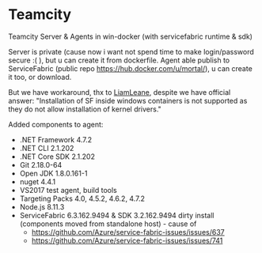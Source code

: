 # Teamcity
Teamcity Server &amp; Agents in win-docker (with servicefabric runtime & sdk)

Server is private (cause now i want not spend time to make login/password secure :( ), but u can create it from dockerfile.
Agent able publish to ServiceFabric (public repo https://hub.docker.com/u/mortal/), u can create it too, or download.

But we have workaround, thx to [LiamLeane](https://github.com/LiamLeane), despite we have official answer: "Installation of SF inside windows containers is not supported as they do not allow installation of kernel drivers."

Added components to agent:
* .NET Framework 4.7.2
* .NET CLI 2.1.202
* .NET Core SDK 2.1.202
* Git 2.18.0-64
* Open JDK 1.8.0.161-1
* nuget 4.4.1
* VS2017 test agent, build tools
* Targeting Packs 4.0, 4.5.2, 4.6.2, 4.7.2
* Node.js 8.11.3
* ServiceFabric 6.3.162.9494 & SDK 3.2.162.9494 dirty install (components moved from standalone host) - cause of
  * https://github.com/Azure/service-fabric-issues/issues/637</br>
  * https://github.com/Azure/service-fabric-issues/issues/741


